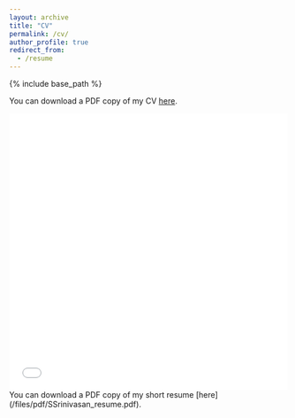 ```yaml
---
layout: archive
title: "CV"
permalink: /cv/
author_profile: true
redirect_from:
  - /resume
---
```


{% include base_path %}

You can download a PDF copy of my CV [here](/files/pdf/SSrinivasan_CV.pdf).


<iframe src="/files/pdf/SSrinivasan_resume.pdf" width="100%" height="500" frameborder="no" border="0" marginwidth="0" marginheight="0"></iframe>
You can download a PDF copy of my short resume [here](/files/pdf/SSrinivasan_resume.pdf).
